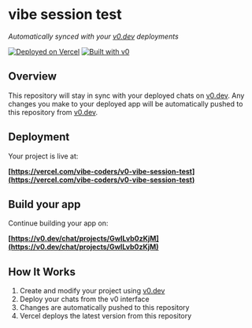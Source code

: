 # vibe session test

*Automatically synced with your [v0.dev](https://v0.dev) deployments*

[![Deployed on Vercel](https://img.shields.io/badge/Deployed%20on-Vercel-black?style=for-the-badge&logo=vercel)](https://vercel.com/vibe-coders/v0-vibe-session-test)
[![Built with v0](https://img.shields.io/badge/Built%20with-v0.dev-black?style=for-the-badge)](https://v0.dev/chat/projects/GwILvb0zKjM)

## Overview

This repository will stay in sync with your deployed chats on [v0.dev](https://v0.dev).
Any changes you make to your deployed app will be automatically pushed to this repository from [v0.dev](https://v0.dev).

## Deployment

Your project is live at:

**[https://vercel.com/vibe-coders/v0-vibe-session-test](https://vercel.com/vibe-coders/v0-vibe-session-test)**

## Build your app

Continue building your app on:

**[https://v0.dev/chat/projects/GwILvb0zKjM](https://v0.dev/chat/projects/GwILvb0zKjM)**

## How It Works

1. Create and modify your project using [v0.dev](https://v0.dev)
2. Deploy your chats from the v0 interface
3. Changes are automatically pushed to this repository
4. Vercel deploys the latest version from this repository
